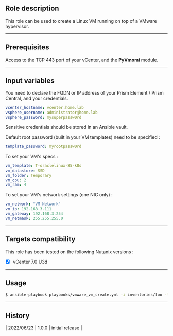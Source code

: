 ## Role description

This role can be used to create a Linux VM running on top of a VMware hypervisor.

------

## Prerequisites

Access to the TCP 443 port of your vCenter, and the **PyVmomi** module.

------

## Input variables

You need to declare the FQDN or IP address of your Prism Element / Prism Central, and your credentials.

```yaml
vcenter_hostname: vcenter.home.lab
vsphere_username: administrator@home.lab
vsphere_password: mysuperpassw0rd
```

Sensitive credentials should be stored in an Ansible vault.

Default root password (built in your VM templates) need to be specified :

```yaml
template_password: myrootpassw0rd
```

To set your VM's specs :

```yaml
vm_template: T-oraclelinux-85-k8s
vm_datastore: SSD
vm_folder: Temporary
vm_cpu: 2
vm_ram: 4
```

To set your VM's network settings (one NIC only) :

```yaml
vm_network: "VM Network"
vm_ip: 192.168.3.111
vm_gateway: 192.168.3.254
vm_netmask: 255.255.255.0
```

------

## Targets compatibility

This role has been tested on the following Nutanix versions :
- [x] vCenter 7.0 U3d

------

## Usage

```bash
$ ansible-playbook playbooks/vmware_vm_create.yml -i inventories/foo -l bar
```

------

## History

| 2022/06/23 | 1.0.0 | initial release                                           |
